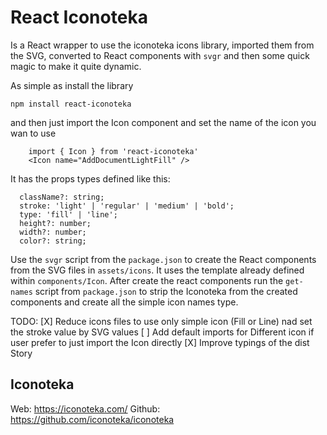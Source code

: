 # React Iconoteka

Is a React wrapper to use the iconoteka icons library, imported them from the SVG, converted to React components with `svgr` and then some quick magic to make it quite dynamic.

As simple as install the library

`npm install react-iconoteka`

and then just import the Icon component and set the name of the icon you wan to use

```
    import { Icon } from 'react-iconoteka'
    <Icon name="AddDocumentLightFill" />
```

It has the props types defined like this: 
```
  className?: string;
  stroke: 'light' | 'regular' | 'medium' | 'bold';
  type: 'fill' | 'line';
  height?: number;
  width?: number;
  color?: string;
```

Use the `svgr` script from the `package.json` to create the React components from the SVG files in `assets/icons`. 
It uses the template already defined within `components/Icon`.
After create the react components run the `get-names` script from `package.json` to strip the Iconoteka from the created components and create all the simple icon names type.

TODO:
[X] Reduce icons files to use only simple icon (Fill or Line) nad set the stroke value by SVG values
[ ] Add default imports for Different icon if user prefer to just import the Icon directly
[X] Improve typings of the dist Story

## Iconoteka
Web: https://iconoteka.com/
Github: https://github.com/iconoteka/iconoteka
